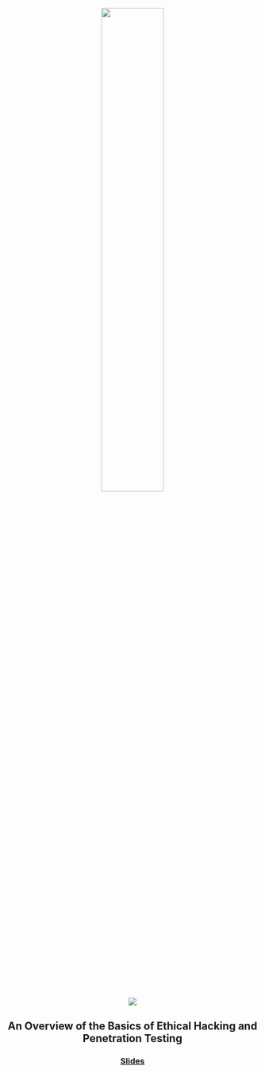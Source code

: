 <p align="center">
<img src="https://see.fontimg.com/api/rf5/KerX/NGYzY2M5Y2NmMjI1NDc3NDhmNzY5MTBlNDZiZDUxMmIudHRm/RXRoaWNhbCBIYWNraW5n/hacked.png?r=fs&h=65&w=1000&fg=FFFFFF&bg=FFFFFF&tb=1&s=65" width="50%">
</p>
<br/>
<p align="center">
<img src="https://i.imgur.com/xkiv9fF.png" width="">
</p>
<h2 align="center">An Overview of the Basics of Ethical Hacking and Penetration Testing</h2>
<p align="center">
<h3 align="center"><a href="https://github.com/ec-coding/Ethical-Hacking-Lecture/blob/main/Ethical%20Hacking%20Lecture%20.pdf" target="_blank" rel="noreferrer">Slides</a></h3>
</p>
